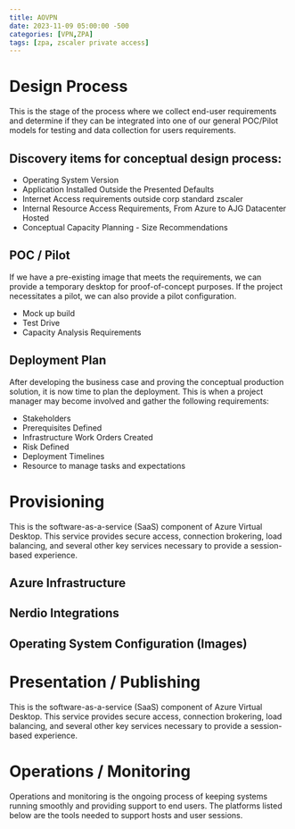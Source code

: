 ```yaml
---
title: AOVPN
date: 2023-11-09 05:00:00 -500
categories: [VPN,ZPA]
tags: [zpa, zscaler private access]
---
```


# Design Process

This is the stage of the process where we collect end-user requirements and determine if they can be integrated into one of our general POC/Pilot models for testing and data collection for users requirements.

## Discovery items for conceptual design process:

- Operating System Version
- Application Installed Outside the Presented Defaults
- Internet Access requirements outside corp standard zscaler
- Internal Resource Access Requirements, From Azure to AJG Datacenter Hosted
- Conceptual Capacity Planning - Size Recommendations

## POC / Pilot

If we have a pre-existing image that meets the requirements, we can provide a temporary desktop for proof-of-concept purposes. If the project necessitates a pilot, we can also provide a pilot configuration.

- Mock up build
- Test Drive
- Capacity Analysis Requirements

## Deployment Plan

After developing the business case and proving the conceptual production solution, it is now time to plan the deployment. This is when a project manager may become involved and gather the following requirements:

- Stakeholders
- Prerequisites Defined
- Infrastructure Work Orders Created
- Risk Defined
- Deployment Timelines
- Resource to manage tasks and expectations

# Provisioning

This is the software-as-a-service (SaaS) component of Azure Virtual Desktop. This service provides secure access, connection brokering, load balancing, and several other key services necessary to provide a session-based experience.

## Azure Infrastructure

## Nerdio Integrations

## Operating System Configuration (Images)

# Presentation / Publishing
This is the software-as-a-service (SaaS) component of Azure Virtual Desktop. This service provides secure access, connection brokering, load balancing, and several other key services necessary to provide a session-based experience.

# Operations / Monitoring
Operations and monitoring is the ongoing process of keeping systems running smoothly and providing support to end users. The platforms listed below are the tools needed to support hosts and user sessions.